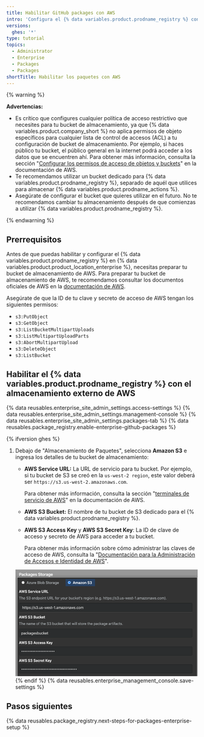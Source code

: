 ```yaml
---
title: Habilitar GitHub packages con AWS
intro: 'Configura el {% data variables.product.prodname_registry %} con AWS como tu almacenamiento externo.'
versions:
  ghes: '*'
type: tutorial
topics:
  - Administrator
  - Enterprise
  - Packages
  - Packages
shortTitle: Habilitar los paquetes con AWS
---
```


{% warning %}

**Advertencias:**
- Es crítico que configures cualquier política de acceso restrictivo que necesites para tu bucket de almacenamiento, ya que {% data variables.product.company_short %} no aplica permisos de objeto específicos para cualquier lista de control de accesos (ACL) a tu configuración de bucket de almacenamiento. Por ejemplo, si haces público tu bucket, el público general en la internet podrá acceder a los datos que se encuentren ahí. Para obtener más información, consulta la sección "[Configurar los permisos de acceso de objetos y buckets](https://docs.aws.amazon.com/AmazonS3/latest/user-guide/set-permissions.html)" en la documentación de AWS.
- Te recomendamos utilizar un bucket dedicado para {% data variables.product.prodname_registry %}, separado de aquél que utilices para almacenar {% data variables.product.prodname_actions %}.
- Asegúrate de configurar el bucket que quieres utilizar en el futuro. No te recomendamos cambiar tu almacenamiento después de que comienzas a utilizar {% data variables.product.prodname_registry %}.

{% endwarning %}

## Prerrequisitos

Antes de que puedas habilitar y configurar el {% data variables.product.prodname_registry %} en {% data variables.product.product_location_enterprise %}, necesitas preparar tu bucket de almacenamiento de AWS. Para preparar tu bucket de almacenamiento de AWS, te recomendamos consultar los documentos oficiales de AWS en la [documentación de AWS](https://docs.aws.amazon.com/index.html).

Asegúrate de que la ID de tu clave y secreto de acceso de AWS tengan los siguientes permisos:
  - `s3:PutObject`
  - `s3:GetObject`
  - `s3:ListBucketMultipartUploads`
  - `s3:ListMultipartUploadParts`
  - `s3:AbortMultipartUpload`
  - `s3:DeleteObject`
  - `s3:ListBucket`

## Habilitar el {% data variables.product.prodname_registry %} con el almacenamiento externo de AWS

{% data reusables.enterprise_site_admin_settings.access-settings %}
{% data reusables.enterprise_site_admin_settings.management-console %}
{% data reusables.enterprise_site_admin_settings.packages-tab %}
{% data reusables.package_registry.enable-enterprise-github-packages %}

{% ifversion ghes %}
1. Debajo de "Almacenamiento de Paquetes", selecciona **Amazon S3** e ingresa los detalles de tu bucket de almacenamiento:
    - **AWS Service URL:** La URL de servicio para tu bucket. Por ejemplo, si tu bucket de S3 se creó en la `us-west-2 region`, este valor deberá ser `https://s3.us-west-2.amazonaws.com`.

      Para obtener más información, consulta la sección "[terminales de servicio de AWS](https://docs.aws.amazon.com/general/latest/gr/rande.html)" en la documentación de AWS.

    - **AWS S3 Bucket:** El nombre de tu bucket de S3 dedicado para el {% data variables.product.prodname_registry %}.
    - **AWS S3 Access Key** y **AWS S3 Secret Key**: La ID de clave de acceso y secreto de AWS para acceder a tu bucket.

      Para obtener más información sobre cómo administrar las claves de acceso de AWS, consulta la "[Documentación para la Administración de Accesos e Identidad de AWS](https://docs.aws.amazon.com/iam/index.html)".

    ![Cajas de entrada para los detalles de tu bucket de AWS S3](/assets/images/help/package-registry/s3-aws-storage-bucket-details.png)
{% endif %}
{% data reusables.enterprise_management_console.save-settings %}

## Pasos siguientes

{% data reusables.package_registry.next-steps-for-packages-enterprise-setup %}
